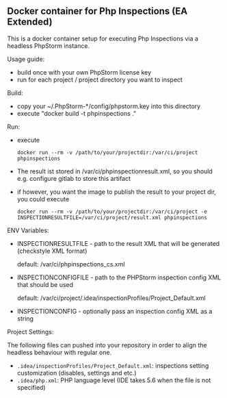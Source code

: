 Docker container for Php Inspections (EA Extended)
---

This is a docker container setup for executing Php Inspections via a headless PhpStorm instance.

Usage guide:
- build once with your own PhpStorm license key
- run for each project / project directory you want to inspect

Build:
- copy your ~/.PhpStorm-*/config/phpstorm.key into this directory
- execute "docker build -t phpinspections ."

Run:
- execute

      docker run --rm -v /path/to/your/projectdir:/var/ci/project phpinspections

- The result ist stored in /var/ci/phpinspectionresult.xml, so you should e.g. configure gitlab to store this artifact
- if however, you want the image to publish the result to your project dir, you could execute

      docker run --rm -v /path/to/your/projectdir:/var/ci/project -e INSPECTIONRESULTFILE=/var/ci/project/result.xml phpinspections

ENV Variables:
- INSPECTIONRESULTFILE - path to the result XML that will be generated (checkstyle XML format)

  default: /var/ci/phpinspections_cs.xml

- INSPECTIONCONFIGFILE - path to the PHPStorm inspection config XML that should be used

  default: /var/ci/project/.idea/inspectionProfiles/Project_Default.xml 

- INSPECTIONCONFIG - optionally pass an inspection config XML as a string

Project Settings:

The following files can pushed into your repository in order to align the headless behaviour with regular one.

- `.idea/inspectionProfiles/Project_Default.xml`: inspections setting customization (disables, settings and etc.)
- `.idea/php.xml`: PHP language level (IDE takes 5.6 when the file is not specified)